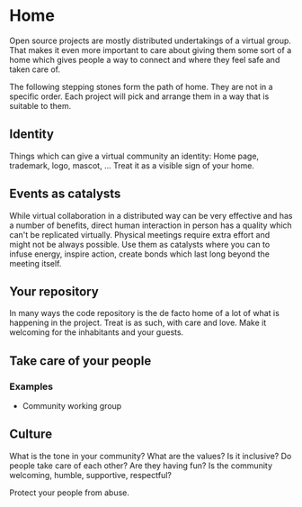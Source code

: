 # Home

Open source projects are mostly distributed undertakings of a virtual group. That makes it even more important to care about giving them some sort of a home which gives people a way to connect and where they feel safe and taken care of.

The following stepping stones form the path of home. They are not in a specific order. Each project will pick and arrange them in a way that is suitable to them.


## Identity

Things which can give a virtual community an identity: Home page, trademark, logo, mascot, ... Treat it as a visible sign of your home.


## Events as catalysts

While virtual collaboration in a distributed way can be very effective and has a number of benefits, direct human interaction in person has a quality which can't be replicated virtually. Physical meetings require extra effort and might not be always possible. Use them as catalysts where you can to infuse energy, inspire action, create bonds which last long beyond the meeting itself.


## Your repository

In many ways the code repository is the de facto home of a lot of what is happening in the project. Treat is as such, with care and love. Make it welcoming for the inhabitants and your guests.


## Take care of your people

### Examples

* Community working group


## Culture

What is the tone in your community? What are the values? Is it inclusive? Do people take care of each other? Are they having fun? Is the community welcoming, humble, supportive, respectful?

Protect your people from abuse.
